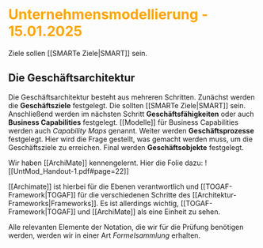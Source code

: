 # <font color = "orange">Unternehmensmodellierung - 15.01.2025</font>
Ziele sollen [[SMARTe Ziele|SMART]] sein.

## Die Geschäftsarchitektur
Die Geschäftsarchitektur besteht aus mehreren Schritten. Zunächst werden die **Geschäftsziele** festgelegt. Die sollten [[SMARTe Ziele|SMART]] sein. 
Anschließend werden im nächsten Schritt **Geschäftsfähigkeiten** oder auch **Business Capabilities** festgelegt. [[Modelle]] für Business Capabilities werden auch *Capability Maps* genannt.
Weiter werden **Geschäftsprozesse** festgelegt. Hier wird die Frage gestellt, was gemacht werden muss, um die Geschäftsziele zu erreichen.
Final werden **Geschäftsobjekte** festgelegt. 

Wir haben [[ArchiMate]] kennengelernt. Hier die Folie dazu:
![[UntMod_Handout-1.pdf#page=22]]

[[Archimate]] ist hierbei für die Ebenen verantwortlich und [[TOGAF-Framework|TOGAF]] für die verschiedenen Schritte des [[Architektur-Frameworks|Frameworks]]. Es ist allerdings wichtig, [[TOGAF-Framework|TOGAF]] und [[ArchiMate]] als eine Einheit zu sehen.

Alle relevanten Elemente der Notation, die wir für die Prüfung benötigen werden, werden wir in einer Art *Formelsammlung* erhalten. 
